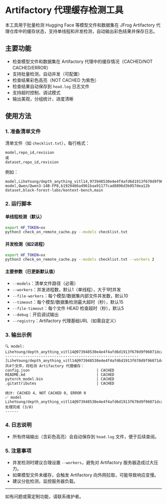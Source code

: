 # Artifactory 代理缓存检测工具


本工具用于批量检测 Hugging Face 等模型文件和数据集在 JFrog Artifactory 代理仓库中的缓存状态，支持单线程和并发检测，自动输出彩色结果并保存日志。

## 主要功能
- 检查模型文件和数据集在 Artifactory 代理中的缓存情况（CACHED/NOT CACHED/ERROR）
- 支持批量检测，自动并发（可配置）
- 检查结果彩色高亮（NOT CACHED 为紫色）
- 检查结果自动保存到 `head.log` 日志文件
- 支持超时控制、调试模式
- 输出美观，分组统计，进度清晰

## 使用方法

### 1. 准备清单文件
清单文件（如 `checklist.txt`），每行格式：
```
model,repo_id,revision
或
dataset,repo_id,revision
```
例如：
```
model,LiheYoung/depth_anything_vitl14,973948530e4e4f4afd6d1913f670d9f96071dcaa
model,Qwen/Qwen3-14B-FP8,b1929466a4961baa91177cad8896d3b057dea12b
dataset,black-forest-labs/kontext-bench,main
```

### 2. 运行脚本

#### 单线程检测（默认）
```bash
export HF_TOKEN=xx
python3 check_on_remote_cache.py --models checklist.txt
```

#### 并发检测（如2进程）
```bash
export HF_TOKEN=xx
python3 check_on_remote_cache.py --models checklist.txt --workers 2
```

#### 主要参数（已更新默认值）
- `--models`：清单文件路径（必需）
- `--workers`：并发进程数，默认1（单线程），大于1时并发
- `--file-workers`：每个模型/数据集内部文件并发数，默认10
- `--timeout`：每个模型/数据集检测最大超时（秒），默认15
- `--file-timeout`：每个文件 HEAD 检查超时（秒），默认5
- `--debug`：开启调试输出
- `--registry`：Artifactory 代理基础URL（如需自定义）

### 3. 输出示例
```
🔍 model: LiheYoung/depth_anything_vitl14@973948530e4e4f4afd6d1913f670d9f96071dcaa
------------------------------------------------------------
[LiheYoung/depth_anything_vitl14@973948530e4e4f4afd6d1913f670d9f96071dcaa] 共4个文件，将检测 Artifactory 代理缓存：
config.json                              | CACHED
README.md                                | CACHED
pytorch_model.bin                        | CACHED
.gitattributes                           | CACHED

统计: CACHED 4, NOT CACHED 0, ERROR 0
✅ model LiheYoung/depth_anything_vitl14@973948530e4e4f4afd6d1913f670d9f96071dcaa 处理完成 (3/8)
------
```

### 4. 日志说明
- 所有终端输出（含彩色高亮）会自动保存到 `head.log` 文件，便于后续查阅。

### 5. 注意事项
- 并发检测时建议合理设置 `--workers`，避免对 Artifactory 服务器造成过大压力。
- 如果模型文件未缓存，会触发 Artifactory 向外网拉取，可能导致响应变慢。
- 建议分批检测，监控服务器负载。

---

如有问题或需定制功能，请联系维护者。 